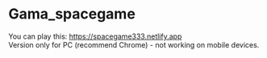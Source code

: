 # Gama_spacegame
 
You can play this: https://spacegame333.netlify.app <br />
Version only for PC (recommend Chrome) - not working on mobile devices. 

